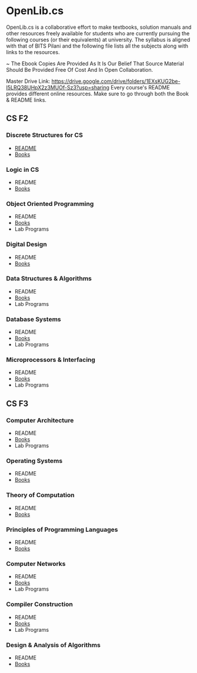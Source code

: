 # OpenLib.cs
OpenLib.cs is a collaborative effort to make textbooks, solution manuals and other resources freely available for students who are currently pursuing the following courses (or their equivalents) at university. The syllabus is aligned with that of BITS Pilani and the following file lists all the subjects along with links to the resources. 

~ The Ebook Copies Are Provided As It Is Our Belief That Source Material Should Be Provided Free Of Cost And In Open Collaboration. 

Master Drive Link: https://drive.google.com/drive/folders/1EXsKUG2be-I5LRQ38UHpX2z3MUOf-Sz3?usp=sharing 
Every course's README provides different online resources. Make sure to go through both the Book & README links.

## CS F2
### Discrete Structures for CS
  - [README](https://github.com/eash-98/OpenLib.cs/blob/master/DiscreteMathREADME.md)
  - [Books](https://drive.google.com/open?id=1oLnNSfUoY36_IUSPV4pFw6Bd6QVrUnr8)
### Logic in CS
  - README
  - [Books](https://drive.google.com/open?id=1gQjowwygaJ8UdRW1SPfJ4Q2wSiyNCLQt)
### Object Oriented Programming
  - README
  - [Books](https://drive.google.com/open?id=1V8Kj_xhnC2OmEY5rWPAvVkbUaugo9Gde)
  - Lab Programs
### Digital Design
  - README
  - [Books](https://drive.google.com/open?id=1P94MPtAlcFJatILmP2H_56yKGEai1nX_)
### Data Structures & Algorithms
  - README
  - [Books](https://drive.google.com/open?id=1U1A7NOBqfJrFRTjVD6wH1MeDJ5eP9o11)
  - Lab Programs
### Database Systems
  - README
  - [Books](https://drive.google.com/open?id=1GSdaS8bUl8teuf2h7_z8_o0KjBIJM-dx)
  - Lab Programs
### Microprocessors & Interfacing
  - README
  - [Books](https://drive.google.com/open?id=1pvD-XZyQvexDDWOhReNOp4-u3jV-TlbJ)
  - Lab Programs

## CS F3
### Computer Architecture
  - README
  - [Books](https://drive.google.com/open?id=1Ohzj5WjzCaml4u1JNau7OCm6YBX91gwV)
  - Lab Programs
### Operating Systems
  - README
  - [Books](https://drive.google.com/open?id=1YGTasJDlMA3blx8nGNUxvLQlg9dcvo4t)
### Theory of Computation
  - README
  - [Books](https://drive.google.com/open?id=1g4XEK2f_o5pEYHE8scXT1E5WAEuWrbLV)
### Principles of Programming Languages
  - README
  - [Books](https://drive.google.com/open?id=1FctuyjvdKn0jdaFdpX-155YiydynyWVR)
### Computer Networks
  - README
  - [Books](https://drive.google.com/open?id=1pLqjXFU2FkhHsaCkN_-0Vz1xtS4c9iDl)
  - Lab Programs
### Compiler Construction
  - README
  - [Books](https://drive.google.com/open?id=1QjNdiNSvcI2YDcOd_150BzKH_uGNDfPw)
  - Lab Programs
### Design & Analysis of Algorithms
  - README
  - [Books](https://drive.google.com/open?id=1HjhX2RjZ2tQtvcplXLAKh1xJh_FO46Pv)
